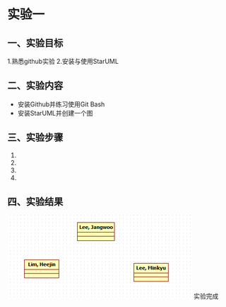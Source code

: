 # 实验一

## 一、实验目标
1.熟悉github实验
2.安装与使用StarUML

## 二、实验内容
- 安装Github并练习使用Git Bash
- 安装StarUML并创建一个图 	

## 三、实验步骤
1.
2.
3.
4.

## 四、实验结果
![第一个UML图](./model1.jpg)
实验完成